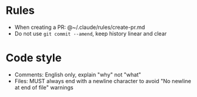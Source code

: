 # Rules

- When creating a PR: @~/.claude/rules/create-pr.md
- Do not use `git commit --amend`, keep history linear and clear

# Code style

- Comments: English only, explain "why" not "what"
- Files: MUST always end with a newline character to avoid "No newline at end of file" warnings
